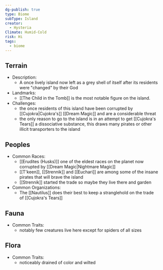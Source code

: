 ```yaml
---
dg-publish: true
type: Biome
subType: Island
creator:
  - Hysteria
Climate: Humid-Cold
risk: Hi
tags:
  - biome
---
```

## Terrain
- Description:
	-  A once lively island now left as a grey shell of itself after its residents were "changed" by their God
- Landmarks:
	- [[The Child in the Tomb]] is the most notable figure on the island.
- Challenges:
	- the once residents of this island have been corrupted by [[Cujokra|Cujokra's]] [[Dream Magic]] and are a considerable threat
	- the only reason to go to the island is in an attempt to get [[Cujokra's Tears]] a dissociative substance, this draws many pirates or other illicit transporters to the island
##  Peoples
- Common Races:
	- [[Erudites (Husks)]] one of the eldest races on the planet now corrupted by [[Dream Magic|Nightmare Magic]]
	- [[T'keen]], [[Strennik]] and [[Euchari]] are among some of the insane pirates that will brave the island
	- [[Strennik]] started the trade so maybe they live there and garden
- Common Organizations:
	- The [[Nautilus]] does their best to keep a stranglehold on the trade of [[Cujokra's Tears]]
## Fauna
- Common Traits:
	- notably few creatures live here except for spiders of all sizes
## Flora
- Common Traits:
	- noticeably drained of color and wilted